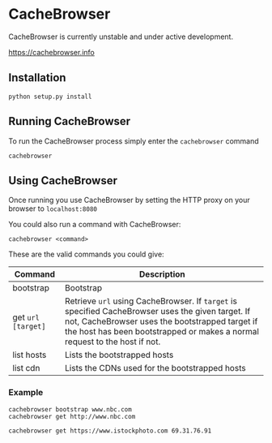 # CacheBrowser

CacheBrowser is currently unstable and under active development.

https://cachebrowser.info

## Installation
```
python setup.py install
```

## Running CacheBrowser
To run the CacheBrowser process simply enter the `cachebrowser` command
```
cachebrowser
```

## Using CacheBrowser
Once  running you use CacheBrowser by setting the HTTP proxy on your browser to `localhost:8080`

You could also run a command with CacheBrowser:
```
cachebrowser <command>
```



These are the valid commands you could give:

Command                                                                     | Description 
--------------------------------------------------------------------------- | ---
bootstrap <host>                                                            | Bootstrap <host>
get `url` `[target]`                                                        | Retrieve `url` using CacheBrowser. If `target` is specified CacheBrowser uses the given target. If not, CacheBrowser uses the bootstrapped target if the host has been bootstrapped or makes a normal request to the host if not.
list hosts                                                                  | Lists the bootstrapped hosts
list cdn                                                                    | Lists the CDNs used for the bootstrapped hosts


### Example
```
cachebrowser bootstrap www.nbc.com
cachebrowser get http://www.nbc.com

cachebrowser get https://www.istockphoto.com 69.31.76.91
```


